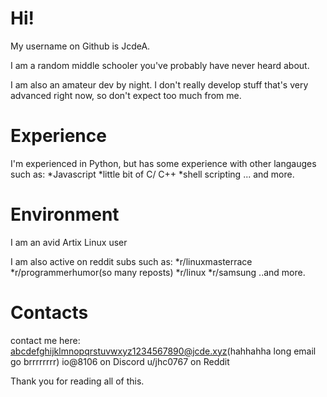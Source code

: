 


# Hi! 

My username on Github is JcdeA.

I am a random middle schooler you've probably have never heard about. 


I am also an amateur dev by night. I don't really develop stuff that's very advanced right now, so don't expect too much from me.

# Experience
I'm experienced in Python, but has some experience with other langauges such as: 
  *Javascript
  *little bit of C/ C++
  *shell scripting
  ... and more.
  
# Environment
I am an avid Artix Linux user

 

I am also active on reddit subs such as:
  *r/linuxmasterrace
  *r/programmerhumor(so many reposts)
  *r/linux
  *r/samsung
  ..and more.
  
  
  
  
  
 
 
# Contacts

contact me here:
  abcdefghijklmnopqrstuvwxyz1234567890@jcde.xyz(hahhahha long email go brrrrrrrr)
  io@8106 on Discord
  u/jhc0767 on Reddit
  
  
Thank you for reading all of this.


